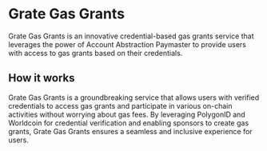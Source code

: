 # Grate Gas Grants

Grate Gas Grants is an innovative credential-based gas grants service that leverages the power of Account Abstraction Paymaster to provide users with access to gas grants based on their credentials. 

## How it works

Grate Gas Grants is a groundbreaking service that allows users with verified credentials to access gas grants and participate in various on-chain activities without worrying about gas fees. By leveraging PolygonID and Worldcoin for credential verification and enabling sponsors to create gas grants, Grate Gas Grants ensures a seamless and inclusive experience for users.

